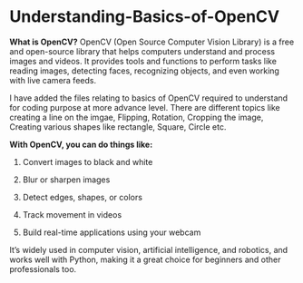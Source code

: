 # Understanding-Basics-of-OpenCV

**What is OpenCV?**
OpenCV (Open Source Computer Vision Library) is a free and open-source library that helps computers understand and process images and videos. It provides tools and functions to perform tasks like reading images, detecting faces, recognizing objects, and even working with live camera feeds.

I have added the files relating to basics of OpenCV required to understand for coding purpose at more advance level. There are different topics like creating a line on the imgae, Flipping, Rotation, Cropping the image, Creating various shapes like rectangle, Square, Circle etc.

**With OpenCV, you can do things like:**
1. Convert images to black and white
   
2. Blur or sharpen images
   
3. Detect edges, shapes, or colors
   
4. Track movement in videos
   
5. Build real-time applications using your webcam

It’s widely used in computer vision, artificial intelligence, and robotics, and works well with Python, making it a great choice for beginners and other professionals too.




